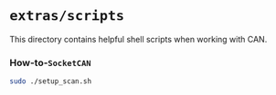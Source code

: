 `extras/scripts`
================
This directory contains helpful shell scripts when working with CAN.

### How-to-`SocketCAN`
```bash
sudo ./setup_scan.sh
```

